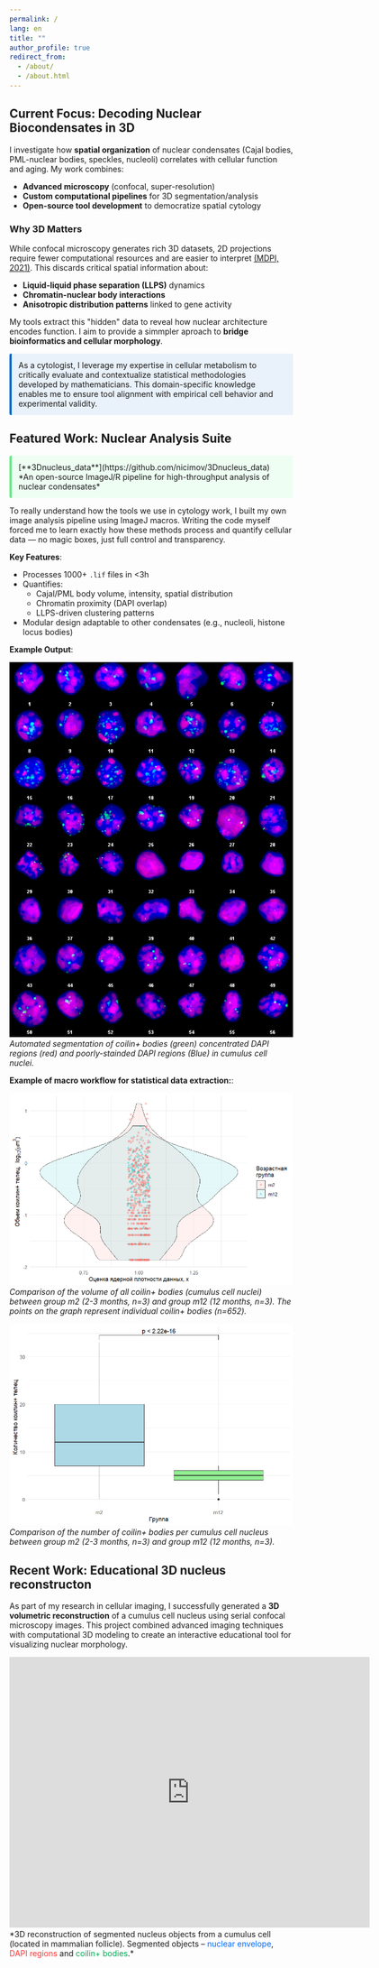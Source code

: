 ```yaml
---
permalink: /
lang: en
title: ""
author_profile: true
redirect_from: 
  - /about/
  - /about.html
---
```


## Current Focus: Decoding Nuclear Biocondensates in 3D
I investigate how **spatial organization** of nuclear condensates (Cajal bodies, PML-nuclear bodies, speckles, nucleoli) correlates with cellular function and aging. My work combines:
- **Advanced microscopy** (confocal, super-resolution)
- **Custom computational pipelines** for 3D segmentation/analysis
- **Open-source tool development** to democratize spatial cytology

### Why 3D Matters
While confocal microscopy generates rich 3D datasets, 2D projections require fewer computational resources and are easier to interpret [(MDPI, 2021)](https://www.mdpi.com/2078-2489/12/6/239). This discards critical spatial information about:
- **Liquid-liquid phase separation (LLPS)** dynamics  
- **Chromatin-nuclear body interactions**  
- **Anisotropic distribution patterns** linked to gene activity  

My tools extract this "hidden" data to reveal how nuclear architecture encodes function. I aim to provide a simmpler aproach to **bridge bioinformatics and cellular morphology**. 

<div style="
  background: rgba(3, 102, 214, 0.08);
  border-left: 4px solid #0366d6;
  padding: 12px;
  margin: 12px 0;
  border-radius: 3px;
  color: inherit;
">
As a cytologist, I leverage my expertise in cellular metabolism to critically evaluate and contextualize statistical methodologies developed by mathematicians. This domain-specific knowledge enables me to ensure tool alignment with empirical cell behavior and experimental validity.
</div>

## Featured Work: Nuclear Analysis Suite

<div markdown="1" style="
  background: rgba(191, 255, 209, 0.25);
  border-left: 4px solid #5FED83;
  padding: 12px;
  margin: 12px 0;
  border-radius: 3px;
  color: inherit;
">[**3Dnucleus_data**](https://github.com/nicimov/3Dnucleus_data)  
*An open-source ImageJ/R pipeline for high-throughput analysis of nuclear condensates*
</div> 

To really understand how the tools we use in cytology work, I built my own image analysis pipeline using ImageJ macros. Writing the code myself forced me to learn exactly how these methods process and quantify cellular data — no magic boxes, just full control and transparency.

**Key Features**:
- Processes 1000+ `.lif` files in <3h  
- Quantifies:
  - Cajal/PML body volume, intensity, spatial distribution  
  - Chromatin proximity (DAPI overlap)  
  - LLPS-driven clustering patterns  
- Modular design adaptable to other condensates (e.g., nucleoli, histone locus bodies)  

**Example Output**:

![Workflow](/images/workflow.png)  
*Automated segmentation of coilin+ bodies (green) concentrated DAPI regions (red) and poorly-stainded DAPI regions (Blue) in cumulus cell nuclei.*

**Example of macro workflow for statistical data extraction:**:  

![Workflow1](/images/Rplot_viopoint.png)
*Comparison of the volume of all coilin+ bodies (cumulus cell nuclei) between group m2 (2-3 months, n=3) and group m12 (12 months, n=3). The points on the graph represent individual coilin+ bodies (n=652).*

![Workflow2](/images/Rplot.png)
*Comparison of the number of coilin+ bodies per cumulus cell nucleus between group m2 (2-3 months, n=3) and group m12 (12 months, n=3).*

## Recent Work: Educational 3D nucleus reconstructon

As part of my research in cellular imaging, I successfully generated a **3D volumetric reconstruction** of a cumulus cell nucleus using serial confocal microscopy images. This project combined advanced imaging techniques with computational 3D modeling to create an interactive educational tool for visualizing nuclear morphology.

<div class="sketchfab-embed-wrapper"> <iframe title="V1_CB_DAPI_rec2 iteration 1" frameborder="0" allowfullscreen mozallowfullscreen="true" webkitallowfullscreen="true" allow="autoplay; fullscreen; xr-spatial-tracking" xr-spatial-tracking execution-while-out-of-viewport execution-while-not-rendered web-share width="640" height="480" src="https://sketchfab.com/models/3e9640fef610406484c2abb49b563e71/embed?autospin=1&autostart=1"> </iframe> 
</div>
*3D reconstruction of segmented nucleus objects from a cumulus cell (located in mammalian follicle). Segmented objects – 
<span style="color: #0066FF;">nuclear envelope</span>, 
<span style="color: #FF3333;">DAPI regions</span> and 
<span style="color: #00AA55;">coilin+ bodies</span>.*